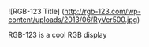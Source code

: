 ![RGB-123 Title]
(http://rgb-123.com/wp-content/uploads/2013/06/RyVer500.jpg)

RGB-123 is a cool RGB display
